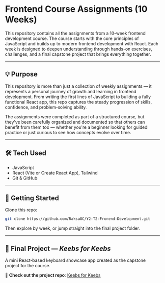 # Frontend Course Assignments (10 Weeks)

This repository contains all the assignments from a 10-week frontend development course. The course starts with the core principles of JavaScript and builds up to modern frontend development with React. Each week is designed to deepen understanding through hands-on exercises, challenges, and a final capstone project that brings everything together.

---

## 💡 Purpose

This repository is more than just a collection of weekly assignments — it represents a personal journey of growth and learning in frontend development. From writing the first lines of JavaScript to building a fully functional React app, this repo captures the steady progression of skills, confidence, and problem-solving ability.

The assignments were completed as part of a structured course, but they've been carefully organized and documented so that others can benefit from them too — whether you're a beginner looking for guided practice or just curious to see how concepts evolve over time.

---

## 🛠️ Tech Used

- JavaScript
- React (Vite or Create React App), Tailwind
- Git & GitHub

---

## 🚀 Getting Started

Clone this repo:

```bash
git clone https://github.com/RaksaOC/Y2-T2-Fronend-Development.git
````

Then explore by week, or jump straight into the final project folder.

---

## 🎯 Final Project — *Keebs for Keebs*

A mini React-based keyboard showcase app created as the capstone project for the course.

🔗 **Check out the project repo**: [Keebs for Keebs](https://github.com/salxz696969/keyboard-showcase.git)

